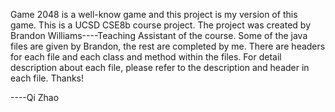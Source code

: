 Game 2048 is a well-know game and this project is my version of this game.
This is a UCSD CSE8b course project.
The project was created by Brandon Williams----Teaching Assistant of the course.
Some of the java files are given by Brandon, the rest are completed by me. There are headers for each file and each class and method within the files.
For detail description about each file, please refer to the description and header in each file.
Thanks!

----Qi Zhao
